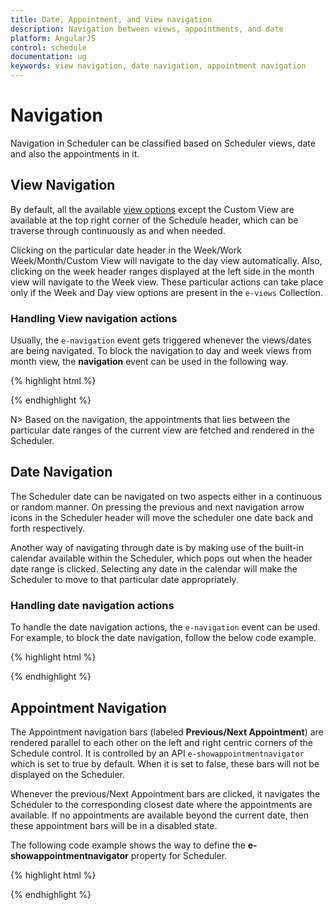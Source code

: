```yaml
---
title: Date, Appointment, and View navigation
description: Navigation between views, appointments, and date
platform: AngularJS
control: schedule
documentation: ug
keywords: view navigation, date navigation, appointment navigation 
---
```

# Navigation

Navigation in Scheduler can be classified based on Scheduler views, date and also the appointments in it.

## View Navigation

By default, all the available [view options](/angularjs/schedule/views) except the Custom View are available at the top right corner of the Schedule header, which can be traverse through continuously as and when needed. 

Clicking on the particular date header in the Week/Work Week/Month/Custom View will navigate to the day view automatically. Also, clicking on the week header ranges displayed at the left side in the month view will navigate to the Week view. These particular actions can take place only if the Week and Day view options are present in the `e-views` Collection.

### Handling View navigation actions

Usually, the `e-navigation` event gets triggered whenever the views/dates are being navigated. To block the navigation to day and week views from month view, the **navigation** event can be used in the following way.

{% highlight html %}

<!DOCTYPE html>
<html lang="en" xmlns="http://www.w3.org/1999/xhtml" ng-app="ScheduleApp">
<head>
    <!-- Dependency file references -->
</head>
<body>
    <div ng-controller="ScheduleCtrl">
        <ej-schedule id="Schedule1" e-width="100%" e-height="525px" e-currentdate="setDate" e-navigation="onNavigation" e-appointmentsettings-datasource="appointments">
        </ej-schedule>
    </div>
    <script type="text/javascript">
        angular.module('ScheduleApp', ['ejangular']).controller('ScheduleCtrl', function ($scope) {
            $scope.appointments = [{
                Id: 100,
                Subject: "Research on Sky Miracles",
                StartTime: new Date(2017, 1, 7, 9, 0),
                EndTime: new Date(2017, 1, 7, 10, 30)
            }];
            $scope.setDate = new Date(2017, 1, 7);
            $scope.onNavigation = function (args) {
                //args.target.currentTarget – target element which is clicked.
                var target = angular.elemnt(args.target.currentTarget);
                if (args.requestType == "viewNavigate" && (target.hasClass("e-headercells") || target.hasClass("e-monthheader") || target.hasClass("e-timecells")))
                    args.cancel = true;
            };
        });
    </script>
</body>
</html>

{% endhighlight %}

N> Based on the navigation, the appointments that lies between the particular date ranges of the current view are fetched and rendered in the Scheduler.

## Date Navigation

The Scheduler date can be navigated on two aspects either in a continuous or random manner. On pressing the previous and next navigation arrow icons in the Scheduler header will move the scheduler one date back and forth respectively.

Another way of navigating through date is by making use of the built-in calendar available within the Scheduler, which pops out when the header date range is clicked. Selecting any date in the calendar will make the Scheduler to move to that particular date appropriately.

### Handling date navigation actions

To handle the date navigation actions, the `e-navigation` event can be used. For example, to block the date navigation, follow the below code example.

{% highlight html %}

<!DOCTYPE html>
<html lang="en" xmlns="http://www.w3.org/1999/xhtml" ng-app="ScheduleApp">
<head>
    <!-- Dependency file references -->
</head>
<body>
    <div ng-controller="ScheduleCtrl">
        <ej-schedule id="Schedule1" e-width="100%" e-height="525px" e-currentdate="setDate" e-navigation="onNavigation" e-appointmentsettings-datasource="appointments">
        </ej-schedule>
    </div>
    <script type="text/javascript">
        angular.module('ScheduleApp', ['ejangular']).controller('ScheduleCtrl', function ($scope) {
            $scope.appointments = [{
                Id: 100,
                Subject: "Research on Sky Miracles",
                StartTime: new Date(2017, 1, 7, 9, 0),
                EndTime: new Date(2017, 1, 7, 10, 30)
            }];
            $scope.setDate = new Date(2017, 1, 7);
            $scope.onNavigation = function (args) {
                //args.target – target element which is clicked.
                //args.currentDate – current date of the Scheduler.
                //args.requestType – Specifies the navigation type.
                if (args.requestType == "dateNavigate")
                    args.cancel = true;
            };
        });
    </script>
</body>
</html>

{% endhighlight %}

## Appointment Navigation

The Appointment navigation bars (labeled **Previous/Next Appointment**) are rendered parallel to each other on the left and right centric corners of the Schedule control. It is controlled by an API `e-showappointmentnavigator` which is set to true by default. When it is set to false, these bars will not be displayed on the Scheduler.

Whenever the previous/Next Appointment bars are clicked, it navigates the Scheduler to the corresponding closest date where the appointments are available. If no appointments are available beyond the current date, then these appointment bars will be in a disabled state.   

The following code example shows the way to define the **e-showappointmentnavigator** property for Scheduler.

{% highlight html %}

<!DOCTYPE html>
<html lang="en" xmlns="http://www.w3.org/1999/xhtml" ng-app="ScheduleApp">
<head>
    <!-- Dependency file references -->
</head>
<body>
    <div ng-controller="ScheduleCtrl">
        <ej-schedule id="Schedule1" e-width="100%" e-height="525px" e-showappointmentnavigator="true" e-appointmentsettings-datasource="appointments">
        </ej-schedule>
    </div>
    <script type="text/javascript">
        angular.module('ScheduleApp', ['ejangular']).controller('ScheduleCtrl', function ($scope) {
            $scope.appointments = [{
                Id: 100,
                Subject: "Research on Sky Miracles",
                StartTime: new Date(2017, 1, 7, 9, 0),
                EndTime: new Date(2017, 1, 7, 10, 30)
            }];
        });
    </script>
</body>
</html>

{% endhighlight %}


